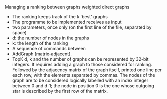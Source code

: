 Managing a ranking between graphs weighted direct graphs
- The ranking keeps track of the k 'best' graphs
- The programme to be implemented receives as input
- two parameters, once only (on the first line of the file, separated by space)
- d: the number of nodes in the graphs
- k: the length of the ranking
- A sequence of commands between
- AddGraph [matrix-adjacent].
- TopK
d, k and the number of graphs can be represented by 32-bit integers.
It requires adding a graph to those considered for ranking.
Followed by the adjacency matrix of the graph itself, printed one line per each row, with the elements separated by commas.
The nodes of the graph are to be considered logically labelled with an index integer between 0 and d-1;
the node in position 0 is the one whose outgoing star is described by the first row of the matrix.
